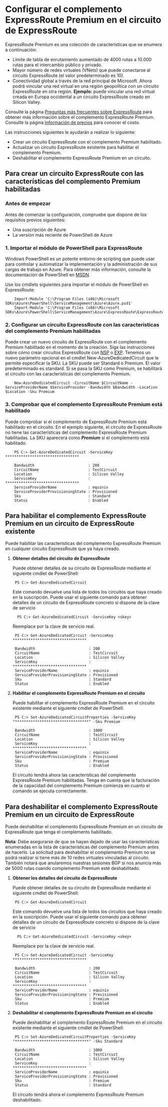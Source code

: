 <properties 
   pageTitle="Cómo habilitar o deshabilitar el complemento ExpressRoute Premium | Microsoft Azure"
   description="Cómo habilitar o deshabilitar el complemento ExpressRoute Premium en un circuito de ExpressRoute. ExpressRoute Premium le permite agregar hasta 10.000 rutas para emparejamientos públicos y privados, y hasta 10 redes virtuales a su circuito de ExpressRoute. También puede vincular una red virtual de una región a un circuito de ExpressRoute de otra."
   services="expressroute"
   documentationCenter="na"
   authors="cherylmc"
   manager="jdial"
   editor="tysonn" />
<tags 
   ms.service="expressroute"
   ms.devlang="na"
   ms.topic="article"
   ms.tgt_pltfrm="na"
   ms.workload="infrastructure-services"
   ms.date="06/02/2015"
   ms.author="cherylmc" />

# Configurar el complemento ExpressRoute Premium en el circuito de ExpressRoute

ExpressRoute Premium es una colección de características que se enumera a continuación:

 - Límite de tabla de enrutamiento aumentado de 4000 rutas a 10.000 rutas para el intercambio público y privado.
 - Mayor número de redes virtuales (VNets) que puede conectarse al circuito ExpressRoute (el valor predeterminado es 10). 
 - Conectividad global a través de la red principal de Microsoft. Ahora podrá vincular una red virtual en una región geopolítica con un circuito ExpressRoute en otra región. **Ejemplo:** puede vincular una red virtual creada en Europa occidental a un circuito ExpressRoute creado en Silicon Valley.

Consulte la página [Preguntas más frecuentes sobre ExpressRoute](expressroute-faqs.md) para obtener más información sobre el complemento ExpressRoute Premium. Consulte la página [Información de precios](http://azure.microsoft.com/pricing/details/expressroute/) para conocer el costo.

Las instrucciones siguientes le ayudarán a realizar lo siguiente:

- Crear un circuito ExpressRoute con el complemento Premium habilitado.
- Actualizar un circuito ExpressRoute existente para habilitar el complemento Premium.
- Deshabilitar el complemento ExpressRoute Premium en un circuito.


## Para crear un circuito ExpressRoute con las características del complemento Premium habilitadas

###  Antes de empezar

Antes de comenzar la configuración, compruebe que dispone de los requisitos previos siguientes:

- Una suscripción de Azure
- La versión más reciente de PowerShell de Azure

###  1. Importar el módulo de PowerShell para ExpressRoute

Windows PowerShell es un potente entorno de scripting que puede usar para controlar y automatizar la implementación y la administración de sus cargas de trabajo en Azure. Para obtener más información, consulte la documentación de PowerShell en [MSDN](https://msdn.microsoft.com/library/windowsazure/jj156055.aspx).

Use los cmdlets siguientes para importar el módulo de PowerShell en ExpressRoute:


	    Import-Module 'C:\Program Files (x86)\Microsoft SDKs\Azure\PowerShell\ServiceManagement\Azure\Azure.psd1'
	    Import-Module 'C:\Program Files (x86)\Microsoft SDKs\Azure\PowerShell\ServiceManagement\Azure\ExpressRoute\ExpressRoute.psd1'


### 2. Configurar un circuito ExpressRoute con las características del complemento Premium habilitadas

Puede crear un nuevo circuito de ExpressRoute con el complemento Premium habilitado en el momento de la creación. Siga las instrucciones sobre cómo crear circuitos ExpressRoute con [NSP](expressroute-configuring-nsps.md) o [EXP](expressroute-configuring-exps.md). Tenemos un nuevo parámetro opcional en el cmdlet New-AzureDedicatedCircuit que le permite especificar la SKU. La SKU puede ser Standard o Premium. El valor predeterminado es standard. Si se pasa la SKU como Premium, se habilitará el circuito con las características del complemento Premium.


		New-AzureDedicatedCircuit -CircuitName $CircuitName -ServiceProviderName $ServiceProvider -Bandwidth $Bandwidth -Location $Location -Sku Premium


### 3. Comprobar que el complemento ExpressRoute Premium está habilitado
Puede comprobar si el complemento de ExpressRoute Premium está habilitado en el circuito. En el ejemplo siguiente, el circuito de ExpressRoute no tiene las características del complemento ExpressRoute Premium habilitadas. La SKU aparecerá como ***Premium*** si el complemento está habilitado.

		PS C:> Get-AzureDedicatedCircuit -ServiceKey *********************************

		Bandwidth                        : 200
		CircuitName                      : TestCircuit
		Location                         : Silicon Valley
		ServiceKey                       : *********************************
		ServiceProviderName              : equinix
		ServiceProviderProvisioningState : Provisioned
		Sku                              : Standard
		Status                           : Enabled




## Para habilitar el complemento ExpressRoute Premium en un circuito de ExpressRoute existente
Puede habilitar las características del complemento ExpressRoute Premium en cualquier circuito ExpressRoute que ya haya creado.


1. **Obtener detalles del circuito de ExpressRoute**

	Puede obtener detalles de su circuito de ExpressRoute mediante el siguiente cmdlet de PowerShell:
		

    	PS C:> Get-AzureDedicatedCircuit
	
	Este comando devuelve una lista de todos los circuitos que haya creado en la suscripción. Puede usar el siguiente comando para obtener detalles de un circuito de ExpressRoute concreto si dispone de la clave de servicio

		 PS C:> Get-AzureDedicatedCircuit -ServiceKey <skey>

	Reemplace <skey> por la clave de servicio real.
	
		PS C:> Get-AzureDedicatedCircuit -ServiceKey *********************************

		Bandwidth                        : 200
		CircuitName                      : TestCircuit
		Location                         : Silicon Valley
		ServiceKey                       : *********************************
		ServiceProviderName              : equinix
		ServiceProviderProvisioningState : Provisioned
		Sku                              : Standard
		Status                           : Enabled


2. **Habilitar el complemento ExpressRoute Premium en el circuito**


	Puede habilitar el complemento ExpressRoute Premium en el circuito existente mediante el siguiente cmdlet de PowerShell:
	
		PS C:> Set-AzureDedicatedCircuitProperties -ServiceKey "*********************************" -Sku Premium
		
		Bandwidth                        : 1000
		CircuitName                      : TestCircuit
		Location                         : Silicon Valley
		ServiceKey                       : *********************************
		ServiceProviderName              : equinix
		ServiceProviderProvisioningState : Provisioned
		Sku                              : Premium
		Status                           : Enabled

	El circuito tendrá ahora las características del complemento ExpressRoute Premium habilitadas. Tenga en cuenta que la facturación de la capacidad del complemento Premium comienza en cuanto el comando se ejecuta correctamente.


## Para deshabilitar el complemento ExpressRoute Premium en un circuito de ExpressRoute

Puede deshabilitar el complemento ExpressRoute Premium en un circuito de ExpressRoute que tenga el complemento habilitado.

**Nota**: Debe asegurarse de que se hayan dejado de usar las características enumeradas en la lista de características del complemento Premium antes de hacerlo. La solicitud para deshabilitar el complemento Premium no se podrá realizar si tiene más de 10 redes virtuales vinculadas al circuito. También notará que anularemos nuestras sesiones BGP si nos anuncia más de 5000 rutas cuando complemento Premium esté deshabilitado.

1. **Obtener los detalles del circuito de ExpressRoute**

	Puede obtener detalles de su circuito de ExpressRoute mediante el siguiente cmdlet de PowerShell:
		

    	PS C:> Get-AzureDedicatedCircuit
	
	Este comando devuelve una lista de todos los circuitos que haya creado en la suscripción. Puede usar el siguiente comando para obtener detalles de un circuito de ExpressRoute concreto si dispone de la clave de servicio

		 PS C:> Get-AzureDedicatedCircuit -ServiceKey <skey>

	Reemplace <skey> por la clave de servicio real.
	
		PS C:> Get-AzureDedicatedCircuit -ServiceKey *********************************

		Bandwidth                        : 200
		CircuitName                      : TestCircuit
		Location                         : Silicon Valley
		ServiceKey                       : *********************************
		ServiceProviderName              : equinix
		ServiceProviderProvisioningState : Provisioned
		Sku                              : Premium
		Status                           : Enabled


3. **Deshabilitar el complemento ExpressRoute Premium en el circuito**


	Puede deshabilitar el complemento ExpressRoute Premium en el circuito existente mediante el siguiente cmdlet de PowerShell:
	
		PS C:> Set-AzureDedicatedCircuitProperties -ServiceKey "*********************************" -Sku Standard
		
		Bandwidth                        : 1000
		CircuitName                      : TestCircuit
		Location                         : Silicon Valley
		ServiceKey                       : *********************************
		ServiceProviderName              : equinix
		ServiceProviderProvisioningState : Provisioned
		Sku                              : Premium
		Status                           : Standard

	El circuito tendrá ahora el complemento ExpressRoute Premium deshabilitado.


 

<!---HONumber=July15_HO2-->